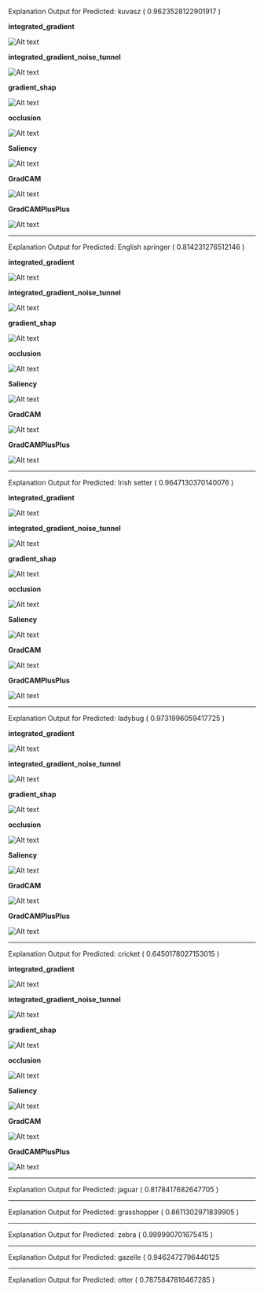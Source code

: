 Explanation Output for Predicted: kuvasz ( 0.9623528122901917 )

<p><b>integrated_gradient</b></p>
<img src="https://emlov2session7.s3.ap-northeast-1.amazonaws.com/images/Kuvasz_integrated_gradient.png" alt="Alt text" title="integrated_gradient">
<p><b>integrated_gradient_noise_tunnel</b></p>
<img src="https://emlov2session7.s3.ap-northeast-1.amazonaws.com/images/Kuvasz_integrated_gradient_noise_tunnel.png" alt="Alt text" title="integrated_gradient_noise_tunnel">
<p><b>gradient_shap</b></p>
<img src="https://emlov2session7.s3.ap-northeast-1.amazonaws.com/images/Kuvasz_gradient_shap.png" alt="Alt text" title="gradient_shap">
<p><b>occlusion</b></p>
<img src="https://emlov2session7.s3.ap-northeast-1.amazonaws.com/images/Kuvasz_occlusion.png" alt="Alt text" title="occlusion">
<p><b>Saliency</b></p>
<img src="https://emlov2session7.s3.ap-northeast-1.amazonaws.com/images/Kuvasz_Saliency.png" alt="Alt text" title="Saliency">
<p><b>GradCAM</b></p>
<img src="https://emlov2session7.s3.ap-northeast-1.amazonaws.com/images/Kuvasz_GradCAM.png" alt="Alt text" title="GradCAM">
<p><b>GradCAMPlusPlus</b></p>
<img src="https://emlov2session7.s3.ap-northeast-1.amazonaws.com/images/Kuvasz_GradCAMPlusPlus.png" alt="Alt text" title="GradCAMPlusPlus">

----------------------------------------------------------------------------------------------------------------------------------------------------
Explanation Output for Predicted: English springer ( 0.814231276512146 )
<p><b>integrated_gradient</b></p>
<img src="https://emlov2session7.s3.ap-northeast-1.amazonaws.com/images/English_Springer_integrated_gradient.png" alt="Alt text" title="integrated_gradient">
<p><b>integrated_gradient_noise_tunnel</b></p>
<img src="https://emlov2session7.s3.ap-northeast-1.amazonaws.com/images/English_Springer_integrated_gradient_noise_tunnel.png" alt="Alt text" title="integrated_gradient_noise_tunnel">
<p><b>gradient_shap</b></p>
<img src="https://emlov2session7.s3.ap-northeast-1.amazonaws.com/images/English_Springer_gradient_shap.png" alt="Alt text" title="gradient_shap">
<p><b>occlusion</b></p>
<img src="https://emlov2session7.s3.ap-northeast-1.amazonaws.com/images/English_Springer_occlusion.png" alt="Alt text" title="occlusion">
<p><b>Saliency</b></p>
<img src="https://emlov2session7.s3.ap-northeast-1.amazonaws.com/images/English_Springer_Saliency.png" alt="Alt text" title="Saliency">
<p><b>GradCAM</b></p>
<img src="https://emlov2session7.s3.ap-northeast-1.amazonaws.com/images/English_Springer_GradCAM.png" alt="Alt text" title="GradCAM">
<p><b>GradCAMPlusPlus</b></p>
<img src="https://emlov2session7.s3.ap-northeast-1.amazonaws.com/images/English_Springer_GradCAMPlusPlus.png" alt="Alt text" title="GradCAMPlusPlus">

----------------------------------------------------------------------------------------------------------------------------------------------------

Explanation Output for  Predicted: Irish setter ( 0.9647130370140076 )

<p><b>integrated_gradient</b></p>
<img src="https://emlov2session7.s3.ap-northeast-1.amazonaws.com/images/Irish_Setter_integrated_gradient.png" alt="Alt text" title="integrated_gradient">
<p><b>integrated_gradient_noise_tunnel</b></p>
<img src="https://emlov2session7.s3.ap-northeast-1.amazonaws.com/images/Irish_Setter_integrated_gradient_noise_tunnel.png" alt="Alt text" title="integrated_gradient_noise_tunnel">
<p><b>gradient_shap</b></p>
<img src="https://emlov2session7.s3.ap-northeast-1.amazonaws.com/images/Irish_Setter_gradient_shap.png" alt="Alt text" title="gradient_shap">
<p><b>occlusion</b></p>
<img src="https://emlov2session7.s3.ap-northeast-1.amazonaws.com/images/Irish_Setter_occlusion.png" alt="Alt text" title="occlusion">
<p><b>Saliency</b></p>
<img src="https://emlov2session7.s3.ap-northeast-1.amazonaws.com/images/Irish_Setter_Saliency.png" alt="Alt text" title="Saliency">
<p><b>GradCAM</b></p>
<img src="https://emlov2session7.s3.ap-northeast-1.amazonaws.com/images/Irish_Setter_GradCAM.png" alt="Alt text" title="GradCAM">
<p><b>GradCAMPlusPlus</b></p>
<img src="https://emlov2session7.s3.ap-northeast-1.amazonaws.com/images/Irish_Setter_GradCAMPlusPlus.png" alt="Alt text" title="GradCAMPlusPlus">

----------------------------------------------------------------------------------------------------------------------------------------------------

Explanation Output for Predicted: ladybug ( 0.9731996059417725 )

<p><b>integrated_gradient</b></p>
<img src="https://emlov2session7.s3.ap-northeast-1.amazonaws.com/images/lady_bug_integrated_gradient.png" alt="Alt text" title="integrated_gradient">
<p><b>integrated_gradient_noise_tunnel</b></p>
<img src="https://emlov2session7.s3.ap-northeast-1.amazonaws.com/images/lady_bug_integrated_gradient_noise_tunnel.png" alt="Alt text" title="integrated_gradient_noise_tunnel">
<p><b>gradient_shap</b></p>
<img src="https://emlov2session7.s3.ap-northeast-1.amazonaws.com/images/lady_bug_gradient_shap.png" alt="Alt text" title="gradient_shap">
<p><b>occlusion</b></p>
<img src="https://emlov2session7.s3.ap-northeast-1.amazonaws.com/images/lady_bug_occlusion.png" alt="Alt text" title="occlusion">
<p><b>Saliency</b></p>
<img src="https://emlov2session7.s3.ap-northeast-1.amazonaws.com/images/lady_bug_Saliency.png" alt="Alt text" title="Saliency">
<p><b>GradCAM</b></p>
<img src="https://emlov2session7.s3.ap-northeast-1.amazonaws.com/images/lady_bug_GradCAM.png" alt="Alt text" title="GradCAM">
<p><b>GradCAMPlusPlus</b></p>
<img src="https://emlov2session7.s3.ap-northeast-1.amazonaws.com/images/lady_bug_GradCAMPlusPlus.png" alt="Alt text" title="GradCAMPlusPlus">

----------------------------------------------------------------------------------------------------------------------------------------------------

Explanation Output for Predicted: cricket ( 0.6450178027153015 )

<p><b>integrated_gradient</b></p>
<img src="https://emlov2session7.s3.ap-northeast-1.amazonaws.com/images/cricket_integrated_gradient.png" alt="Alt text" title="integrated_gradient">
<p><b>integrated_gradient_noise_tunnel</b></p>
<img src="https://emlov2session7.s3.ap-northeast-1.amazonaws.com/images/cricket_integrated_gradient_noise_tunnel.png" alt="Alt text" title="integrated_gradient_noise_tunnel">
<p><b>gradient_shap</b></p>
<img src="https://emlov2session7.s3.ap-northeast-1.amazonaws.com/images/cricket_gradient_shap.png" alt="Alt text" title="gradient_shap">
<p><b>occlusion</b></p>
<img src="https://emlov2session7.s3.ap-northeast-1.amazonaws.com/images/cricket_occlusion.png" alt="Alt text" title="occlusion">
<p><b>Saliency</b></p>
<img src="https://emlov2session7.s3.ap-northeast-1.amazonaws.com/images/cricket_Saliency.png" alt="Alt text" title="Saliency">
<p><b>GradCAM</b></p>
<img src="https://emlov2session7.s3.ap-northeast-1.amazonaws.com/images/cricket_GradCAM.png" alt="Alt text" title="GradCAM">
<p><b>GradCAMPlusPlus</b></p>
<img src="https://emlov2session7.s3.ap-northeast-1.amazonaws.com/images/cricket_GradCAMPlusPlus.png" alt="Alt text" title="GradCAMPlusPlus">

----------------------------------------------------------------------------------------------------------------------------------------------------

Explanation Output for Predicted: jaguar ( 0.8178417682647705 )

----------------------------------------------------------------------------------------------------------------------------------------------------

Explanation Output for Predicted: grasshopper ( 0.8611302971839905 )

----------------------------------------------------------------------------------------------------------------------------------------------------

Explanation Output for Predicted: zebra ( 0.999990701675415 )

----------------------------------------------------------------------------------------------------------------------------------------------------

Explanation Output for Predicted: gazelle ( 0.9462472796440125 


----------------------------------------------------------------------------------------------------------------------------------------------------

Explanation Output for Predicted: otter ( 0.7875847816467285 )


